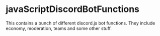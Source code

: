 # javaScriptDiscordBotFunctions
This contains a bunch of different discord.js bot functions. They include economy, moderation, teams and some other stuff.
